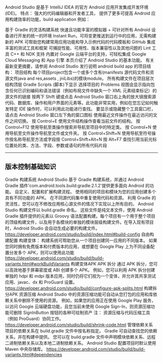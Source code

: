 Android Studio 是基于 IntelliJ IDEA 的官方 Android 应用开发集成开发环境 (IDE)。
特点：
强大的代码编辑器和开发者工具，
提供了更多可提高 Android 应用构建效率的功能，build application
例如：

基于 Gradle 的灵活构建系统
快速且功能丰富的模拟器 + 可针对所有 Android 设备进行开发的统一的环境
Instant Run，可将变更推送到运行中的应用，无需构建新的 APK
可帮助您构建常用应用功能和导入示例代码的代码模板和 GitHub 集成
丰富的测试工具和框架
可捕捉性能、可用性、版本兼容性以及其他问题的 Lint 工具
C++ 和 NDK 支持
内置对 Google 云端平台的支持，可轻松集成 Google Cloud Messaging 和 App 引擎
本页介绍了 Android Studio 的基本功能。 有关最新变更摘要，请参阅 Android Studio 发行说明
android build app 的项目结构：
项目结构
每个项目project包含一个或多个含有(manifests 源代码文件和资源文件java and res,assets , jniLibs)的模块module。
所有构建文件在项目层次结构顶层 Gradle Scripts (脚本)下显示
选择项目的 Problems 视图会显示指向包含任何已识别编码和语法错误（例如布局文件中缺失一个 XML 元素结束标记）的源文件的链接
按两下 Shift 键或点击 Android Studio 窗口右上角的放大镜搜索源代码、数据库、操作和用户界面的元素等。此功能非常实用，例如在您忘记如何触发特定 IDE 操作时，可以利用此功能进行查找。
要显示或隐藏整个工具窗口栏，请点击 Android Studio 窗口左下角的窗口图标
使用最近文件操作在最近访问的文件之间切换。 按 Control+E
使用文件结构操作查看当前文件的结构。 按 Control+F12
使用导航至类操作搜索并导航至项目中的特定类。 按 Control+N
使用导航至文件操作导航至文件或文件夹。 按 Control+Shift+N
使用导航至符号操作按名称导航至方法或字段按 Control+Shift+Alt+N
按 Alt+F7 查找引用当前光标位置处的类、方法、字段、参数或语句的所有代码片段

------------
版本控制基础知识
--------------
Gradle 构建系统
Android Studio 基于 Gradle 构建系统，并通过 Android Gradle 插件'com.android.tools.build:gradle:2.1.2'提供更多面向 Android 的功能。
自定义、配置和扩展构建流程。
使用相同的项目和模块为您的应用创建多个具有不同功能的 APK。
在不同源代码集中重复使用代码和资源。
利用 Gradle 的灵活性，您可以在不修改应用核心源文件的情况下实现以上所有目的。 Android Studio 构建文件以 build.gradle 命名。 这些文件是纯文本文件，使用 Android Gradle 插件提供的元素以 Groovy 语法配置构建。每个项目有一个用于整个项目的顶级构建文件，以及用于各模块的单独的模块层级构建文件。在导入现有项目时，Android Studio 会自动生成必要的构建文件。
https://developer.android.com/studio/build/index.html#build-config 自由构建配置
构建变体：
构建系统可帮助您从一个项目创建同一应用的不同版本。 如果您同时拥有免费版本和付费版本的应用，或想要在 Google Play 上为不同设备配置分发多个 APK，则可以使用此功能
https://developer.android.com/studio/build/build-variants.html#workBuildVariants 构建变体APK
APK 拆分
通过 APK 拆分，您可以高效地基于屏幕密度或 ABI 创建多个 APK。 例如，您可以利用 APK 拆分创建单独的 hdpi 和 mdpi 版本应用，同时仍将它们视为一个变体，并允许其共享测试应用、javac、dx 和 ProGuard 设置。
https://developer.android.com/studio/build/configure-apk-splits.html 构建拆分APK
资源压缩
Android Studio 中的资源压缩功能可自动从您打包的应用和库依赖关系中删除不使用的资源。 例如，如果您的应用正在使用 Google Play 服务，以访问 Google 云端硬盘功能，且您当前未使用 Google Sign-In，则资源压缩功能可删除 SignInButton 按钮的各种可绘制资产 注： 资源压缩与代码压缩工具（例如 ProGuard）协同工作。
https://developer.android.com/studio/build/shrink-code.html 
管理依赖关系
项目的依赖关系在 build.gradle 文件中按名称指定。 Gradle 可自动查找您的依赖关系，并在构建中提供。 您可以在 build.gradle 文件中声明模块依赖关系、远程二进制依赖关系以及本地二进制依赖关系。 Android Studio 配置项目时默认使用 Maven 中央存储库。
https://developer.android.com/studio/build/build-variants.html#dependencies 